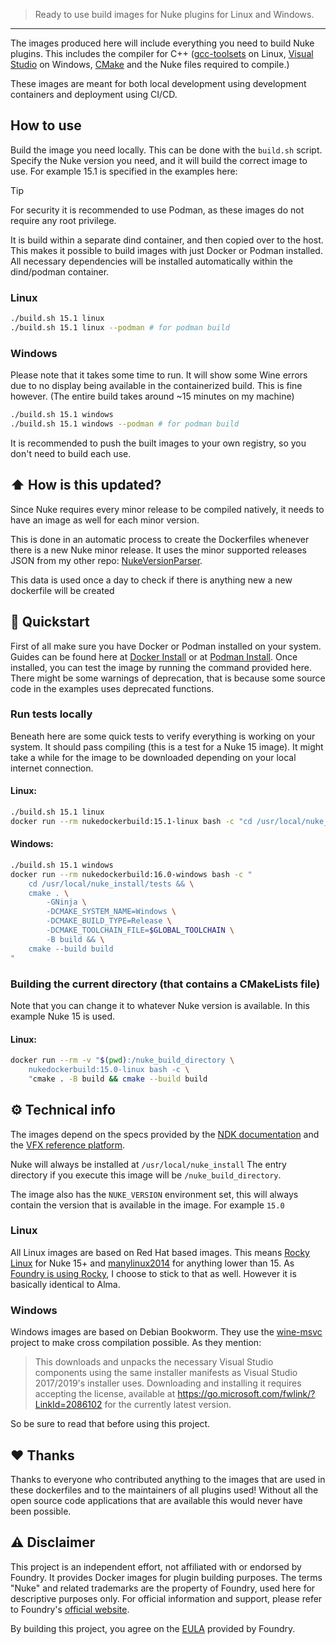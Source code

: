 > Ready to use build images for Nuke plugins for Linux and Windows.

--- 
The images produced here will include everything you need to build Nuke plugins. This includes the compiler for C++ ([gcc-toolsets](https://access.redhat.com/documentation/en-us/red_hat_developer_toolset/12) on Linux, [Visual Studio](https://visualstudio.microsoft.com/downloads/) on Windows, [CMake](https://cmake.org/) and the Nuke files required to compile.)

These images are meant for both local development using development containers and deployment using CI/CD.


## How to use
Build the image you need locally. This can be done with the `build.sh` script. Specify the Nuke version you need, and it will build the correct image to use. For example 15.1 is specified in the examples here:

> [!TIP]
> For security it is recommended to use Podman, as these images do not require any root privilege.


It is build within a separate dind container, and then copied over to the host. This makes it possible to build images with just Docker or Podman installed. All necessary dependencies will be installed automatically within the dind/podman container.

### Linux
```bash
./build.sh 15.1 linux
./build.sh 15.1 linux --podman # for podman build
```

### Windows
Please note that it takes some time to run. It will show some Wine errors due to no display being available in the containerized build. This is fine however. (The entire build takes around ~15 minutes on my machine)
```bash
./build.sh 15.1 windows
./build.sh 15.1 windows --podman # for podman build

```

It is recommended to push the built images to your own registry, so you don't need to build each use.

## ⬆️ How is this updated? 
Since Nuke requires every minor release to be compiled natively, it needs to have an image as well for each minor version.

This is done in an automatic process to create the Dockerfiles whenever there is a new Nuke minor release. It uses the minor supported releases JSON from my other repo: [NukeVersionParser](https://codeberg.org/gillesvink/NukeVersionParser).

This data is used once a day to check if there is anything new a new dockerfile will be created

## 📝 Quickstart 
First of all make sure you have Docker or Podman installed on your system. Guides can be found here at [Docker Install](https://docs.docker.com/engine/install/) or at [Podman Install](https://podman.io/docs/installation).
Once installed, you can test the image by running the command provided here. There might be some warnings of deprecation, that is because some source code in the examples uses deprecated functions.

### Run tests locally
Beneath here are some quick tests to verify everything is working on your system. It should pass compiling (this is a test for a Nuke 15 image). It might take a while for the image to be downloaded
depending on your local internet connection.

#### Linux:
```bash
./build.sh 15.1 linux
docker run --rm nukedockerbuild:15.1-linux bash -c "cd /usr/local/nuke_install/tests && cmake . -B build && cmake --build build"
```

#### Windows:
```bash
./build.sh 15.1 windows
docker run --rm nukedockerbuild:16.0-windows bash -c "
    cd /usr/local/nuke_install/tests && \
    cmake . \
        -GNinja \
        -DCMAKE_SYSTEM_NAME=Windows \
        -DCMAKE_BUILD_TYPE=Release \
        -DCMAKE_TOOLCHAIN_FILE=$GLOBAL_TOOLCHAIN \
        -B build && \
    cmake --build build
"
```

### Building the current directory (that contains a CMakeLists file)
Note that you can change it to whatever Nuke version is available. In this example Nuke 15 is used.
#### Linux:
```bash
docker run --rm -v "$(pwd):/nuke_build_directory \
    nukedockerbuild:15.0-linux bash -c \
    "cmake . -B build && cmake --build build
```

## ⚙️ Technical info
The images depend on the specs provided by the [NDK documentation](https://learn.foundry.com/nuke/developers/13.2/ndkdevguide/intro/pluginbuildinginstallation.html) and the [VFX reference platform](https://vfxplatform.com/).

Nuke will always be installed at `/usr/local/nuke_install` The entry directory if you execute this image will be `/nuke_build_directory`.

The image also has the `NUKE_VERSION` environment set, this will always contain the version that is available in the image. For example `15.0`

### Linux
All Linux images are based on Red Hat based images. This means [Rocky Linux](https://hub.docker.com/_/rockylinux) for Nuke 15+ and [manylinux2014](https://quay.io/repository/pypa/manylinux2014_x86_64?tab=tags) for anything lower than 15. As [Foundry is using Rocky](https://learn.foundry.com/nuke/content/release_notes/15.0/nuke_15.0v1_releasenotes.html), I choose to stick to that as well. However it is basically identical to Alma.

### Windows
Windows images are based on Debian Bookworm. They use the [wine-msvc](https://github.com/mstorsjo/msvc-wine) project to make cross compilation possible. As they mention:
> This downloads and unpacks the necessary Visual Studio components using the same installer manifests as Visual Studio 2017/2019's installer uses. Downloading and installing it requires accepting the license, available at https://go.microsoft.com/fwlink/?LinkId=2086102 for the currently latest version.

So be sure to read that before using this project.

## ❤️ Thanks
Thanks to everyone who contributed anything to the images that are used in these dockerfiles and to the maintainers of all plugins used! Without all the open source code applications that are available this would never have been possible.

## ⚠️ Disclaimer
This project is an independent effort, not affiliated with or endorsed by Foundry. 
It provides Docker images for plugin building purposes. 
The terms "Nuke" and related trademarks are the property of Foundry, 
used here for descriptive purposes only. For official information and support, 
please refer to Foundry's [official website](https://www.foundry.com/).

By building this project, you agree on the [EULA](https://www.foundry.com/eula) provided by Foundry.